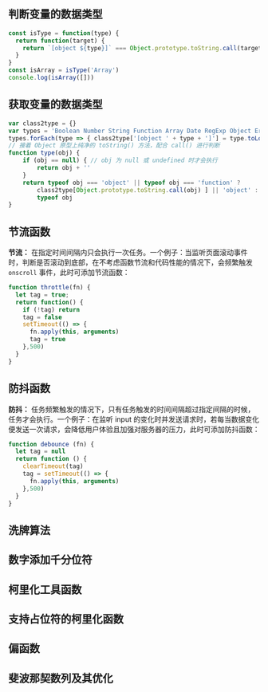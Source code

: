 ## 判断变量的数据类型

```js
const isType = function(type) {
  return function(target) {
    return `[object ${type}]` === Object.prototype.toString.call(target)
  }
}
const isArray = isType('Array')
console.log(isArray([]))
```


## 获取变量的数据类型

```js
var class2type = {}
var types = 'Boolean Number String Function Array Date RegExp Object Error Symbol'.split(' ')
types.forEach(type => { class2type['[object ' + type + ']'] = type.toLowerCase() })
// 接着 Object 原型上纯净的 toString() 方法，配合 call() 进行判断
function type(obj) {
	if (obj == null) { // obj 为 null 或 undefined 时才会执行
		return obj + ''
	}
	return typeof obj === 'object' || typeof obj === 'function' ?
		class2type[Object.prototype.toString.call(obj) ] || 'object' :
		typeof obj
}
```


## 节流函数

**节流：** 在指定时间间隔内只会执行一次任务。一个例子：当监听页面滚动事件时，判断是否滚动到底部，在不考虑函数节流和代码性能的情况下，会频繁触发 `onscroll` 事件，此时可添加节流函数：

```js
function throttle(fn) {
  let tag = true;
  return function() {
    if (!tag) return
    tag = false
    setTimeout(() => {
      fn.apply(this, arguments)
      tag = true
    },500)
  }
}
```


## 防抖函数

**防抖：** 任务频繁触发的情况下，只有任务触发的时间间隔超过指定间隔的时候，任务才会执行。一个例子：在监听 input 的变化时并发送请求时，若每当数据变化便发送一次请求，会降低用户体验且加强对服务器的压力，此时可添加防抖函数：

```js
function debounce (fn) {
  let tag = null
  return function () {
    clearTimeout(tag)
    tag = setTimeout(() => {
      fn.apply(this, arguments)
    },500)
  }
}
```



## 洗牌算法




## 数字添加千分位符



## 柯里化工具函数



## 支持占位符的柯里化函数



## 偏函数




## 斐波那契数列及其优化



